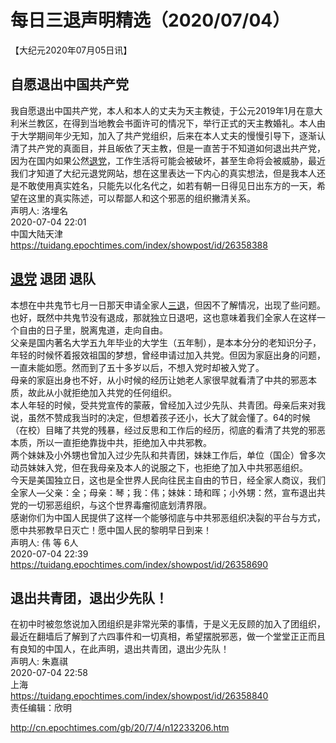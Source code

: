 # 每日三退声明精选（2020/07/04）
  
  
【大纪元2020年07月05日讯】  
## 自愿退出中国共产党  
我自愿退出中国共产党，本人和本人的丈夫为天主教徒，于公元2019年1月在意大利米兰教区，在得到当地教会书面许可的情况下，举行正式的天主教婚礼。本人由于大学期间年少无知，加入了共产党组织，后来在本人丈夫的慢慢引导下，逐渐认清了共产党的真面目，并且皈依了天主教，但是一直苦于不知道如何退出共产党，因为在国内如果公然<a href="http://cn.epochtimes.com/gb/tag/%E9%80%80%E5%85%9A.html">退党</a>，工作生活将可能会被破坏，甚至生命将会被威胁，最近我们才知道了大纪元退党网站，想在这里表达一下内心的真实想法，但是我本人还是不敢使用真实姓名，只能先以化名代之，如若有朝一日得见日出东方的一天，希望在这里的真实陈述，可以帮鄙人和这个邪恶的组织撇清关系。  
声明人: 洛埋名  
2020-07-04 22:01  
中国大陆天津  
https://tuidang.epochtimes.com/index/showpost/id/26358388  
## <a href="http://cn.epochtimes.com/gb/tag/%E9%80%80%E5%85%9A.html">退党</a> 退团 退队  
本想在中共鬼节七月一日那天申请全家人<a href="http://cn.epochtimes.com/gb/tag/%E4%B8%89%E9%80%80.html">三退</a>，但因不了解情况，出现了些问题。也好，既然中共鬼节没有退成，那就独立日退吧，这也意味着我们全家人在这样一个自由的日子里，脱离鬼道，走向自由。  
父亲是国内著名大学五九年毕业的大学生（五年制），是本本分分的老知识分子，年轻的时候怀着报效祖国的梦想，曾经申请过加入共党。但因为家庭出身的问题，一直未能如愿。然而到了五十多岁以后，不想入党时却被入党了。  
母亲的家庭出身也不好，从小时候的经历让她老人家很早就看清了中共的邪恶本质，故此从小就拒绝加入共党的任何组织。  
本人年轻的时候，受共党宣传的蒙蔽，曾经加入过少先队、共青团。母亲后来对我说，虽然不赞成我当时的决定，但想着孩子还小，长大了就会懂了。64的时候（在校）目睹了共党的残暴，经过反思和工作后的经历，彻底的看清了共党的邪恶本质，所以一直拒绝靠拢中共，拒绝加入中共邪教。  
两个妹妹及小外甥也曾加入过少先队和共青团，妹妹工作后，单位（国企）曾多次动员妹妹入党，但在我母亲及本人的说服之下，也拒绝了加入中共邪恶组织。  
今天是美国独立日，这也是全世界人民向往民主自由的节日，经全家人商议，我们全家人&#8212;父亲：全；母亲：琴；我：伟；妹妹：琦和晖；小外甥：然，宣布退出共党的一切邪恶组织，与这个世界毒瘤彻底划清界限。  
感谢你们为中国人民提供了这样一个能够彻底与中共邪恶组织决裂的平台与方式，愿中共邪教早日灭亡！愿中国人民的黎明早日到来！  
声明人: 伟 等 6人  
2020-07-04 22:39  
https://tuidang.epochtimes.com/index/showpost/id/26358690  
## 退出共青团，退出少先队！  
在初中时被忽悠说加入团组织是非常光荣的事情，于是义无反顾的加入了团组织，最近在翻墙后了解到了六四事件和一切真相，希望摆脱邪恶，做一个堂堂正正而且有良知的中国人，在此声明，退出共青团，退出少先队！  
声明人: 朱嘉祺  
2020-07-04 22:58  
上海  
https://tuidang.epochtimes.com/index/showpost/id/26358840  
责任编辑：欣明  
  
  
  
http://cn.epochtimes.com/gb/20/7/4/n12233206.htm
